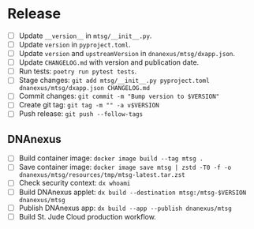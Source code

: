 # Release

  * [ ] Update `__version__` in `mtsg/__init__.py`.
  * [ ] Update `version` in `pyproject.toml`.
  * [ ] Update `version` and `upstreamVersion` in `dnanexus/mtsg/dxapp.json`.
  * [ ] Update `CHANGELOG.md` with version and publication date.
  * [ ] Run tests: `poetry run pytest tests`.
  * [ ] Stage changes: `git add mtsg/__init__.py pyproject.toml dnanexus/mtsg/dxapp.json CHANGELOG.md`
  * [ ] Commit changes: `git commit -m "Bump version to $VERSION"`
  * [ ] Create git tag: `git tag -m "" -a v$VERSION`
  * [ ] Push release: `git push --follow-tags`

## DNAnexus

  * [ ] Build container image: `docker image build --tag mtsg .`
  * [ ] Save container image: `docker image save mtsg | zstd -T0 -f -o dnanexus/mtsg/resources/tmp/mtsg-latest.tar.zst`
  * [ ] Check security context: `dx whoami`
  * [ ] Build DNAnexus applet: `dx build --destination mtsg:/mtsg-$VERSION dnanexus/mtsg`
  * [ ] Publish DNAnexus app: `dx build --app --publish dnanexus/mtsg`
  * [ ] Build St. Jude Cloud production workflow.
